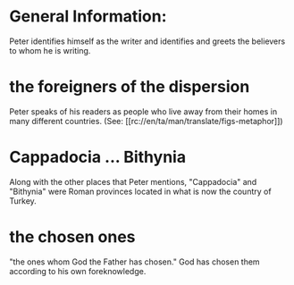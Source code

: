 # General Information:

Peter identifies himself as the writer and identifies and greets the believers to whom he is writing.

# the foreigners of the dispersion

Peter speaks of his readers as people who live away from their homes in many different countries. (See: [[rc://en/ta/man/translate/figs-metaphor]])

# Cappadocia ... Bithynia

Along with the other places that Peter mentions, "Cappadocia" and "Bithynia" were Roman provinces located in what is now the country of Turkey.

# the chosen ones

"the ones whom God the Father has chosen." God has chosen them according to his own foreknowledge.

